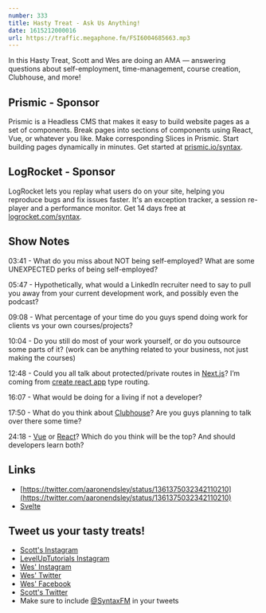 ```yaml
---
number: 333
title: Hasty Treat - Ask Us Anything!
date: 1615212000016
url: https://traffic.megaphone.fm/FSI6004685663.mp3
---
```


In this Hasty Treat, Scott and Wes are doing an AMA — answering questions about self-employment, time-management, course creation, Clubhouse, and more!

## Prismic - Sponsor
Prismic is a Headless CMS that makes it easy to build website pages as a set of components. Break pages into sections of components using React, Vue, or whatever you like. Make corresponding Slices in Prismic. Start building pages dynamically in minutes. Get started at [prismic.io/syntax](https://prismic.io/syntax).

## LogRocket - Sponsor
LogRocket lets you replay what users do on your site, helping you reproduce bugs and fix issues faster. It's an exception tracker, a session re-player and a performance monitor. Get 14 days free at [logrocket.com/syntax](https://logrocket.com/syntax).

## Show Notes
03:41 - What do you miss about NOT being self-employed? What are some UNEXPECTED perks of being self-employed?

05:47 - Hypothetically, what would a LinkedIn recruiter need to say to pull you away from your current development work, and possibly even the podcast?

09:08 - What percentage of your time do you guys spend doing work for clients vs your own courses/projects?

10:04 - Do you still do most of your work yourself, or do you outsource some parts of it? (work can be anything related to your business, not just making the courses)

12:48 - Could you all talk about protected/private routes in [Next.js](https://nextjs.org/)? I’m coming from [create react app](https://reactjs.org/docs/create-a-new-react-app.html) type routing.

16:07 - What would be doing for a living if not a developer?

17:50 - What do you think about [Clubhouse](https://www.joinclubhouse.com/)? Are you guys planning to talk over there some time?

24:18 - [Vue](https://vuejs.org/) or [React](https://reactjs.org/)? Which do you think will be the top? And should developers learn both?

## Links
* [https://twitter.com/aaronendsley/status/1361375032342110210](https://twitter.com/aaronendsley/status/1361375032342110210)
* [Svelte](https://svelte.dev/)

## Tweet us your tasty treats!
* [Scott's Instagram](https://www.instagram.com/stolinski/)
* [LevelUpTutorials Instagram](https://www.instagram.com/LevelUpTutorials/)
* [Wes' Instagram](https://www.instagram.com/wesbos/)
* [Wes' Twitter](https://twitter.com/wesbos)
* [Wes' Facebook](https://www.facebook.com/wesbos.developer)
* [Scott's Twitter](https://twitter.com/stolinski)
* Make sure to include [@SyntaxFM](https://twitter.com/SyntaxFM) in your tweets